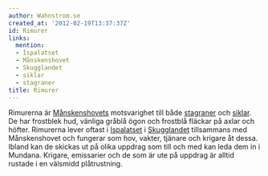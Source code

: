```yaml
---
author: Wahnstrom.se
created_at: '2012-02-19T13:37:37Z'
id: Rimurer
links:
  mention:
  - Ispalatset
  - Månskenshovet
  - Skugglandet
  - siklar
  - stagraner
title: Rimurer
---
```


Rimurerna är [Månskenshovets] motsvarighet till både [stagraner] och [siklar]. De har frostblek hud,
vänliga gråblå ögon och frostblå fläckar på axlar och höfter. Rimurerna lever oftast i [Ispalatset]
i [Skugglandet] tillsammans med Månskenshovet och fungerar som hov, vakter, tjänare och krigare åt
dessa. Ibland kan de skickas ut på olika uppdrag som till och med kan leda dem in i Mundana.
Krigare, emissarier och de som är ute på uppdrag är alltid rustade i en välsmidd plåtrustning.

  [Månskenshovets]: Månskenshovet
  [stagraner]: stagraner
  [siklar]: siklar
  [Ispalatset]: Ispalatset
  [Skugglandet]: Skugglandet